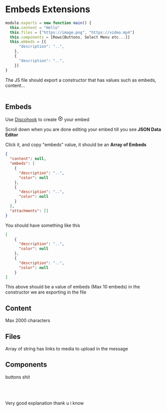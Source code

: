 
# Embeds Extensions
```js
module.exports = new function main() {
  this.content = "Hello"
  this.files = ["https://image.png", "https://video.mp4"]
  this.components = [Rows[Buttons, Select Menu etc...]]
  this.embeds = [{
      "description": "..",
    },
    {
      "description": "..",
    }]
}
```

The JS file should export a constructor that has values such as embeds, content...
<br>
<br>
## Embeds
Use [Discohook](https://discohook.org/) to create <svg width="16" fill="none" stroke="currentColor" viewBox="0 0 24 24" xmlns="http://www.w3.org/2000/svg"><path stroke-linecap="round" stroke-linejoin="round" stroke-width="2" d="M12 9v3m0 0v3m0-3h3m-3 0H9m12 0a9 9 0 11-18 0 9 9 0 0118 0z"></path></svg> your embed

Scroll down when you are done editing your embed till you see **JSON Data Editor**

Click it, and copy "embeds" value, it should be an **Array of Embeds**
```json
{
  "content": null,
  "embeds": [
    {
      "description": "..",
      "color": null
    },
    {
      "description": "..",
      "color": null
    }
  ],
  "attachments": []
}
```


You should have something like this
```json
[
    {
      "description": "..",
      "color": null
    },
    {
      "description": "..",
      "color": null
    }
]
```
This above should be a value of embeds (Max 10 embeds) in the constructor we are exporting in the file

## Content

Max 2000 characters

## Files

Array of string has links to media to upload in the message

## Components

buttons shit

<br><br><br>
Very good explanation thank u i know
